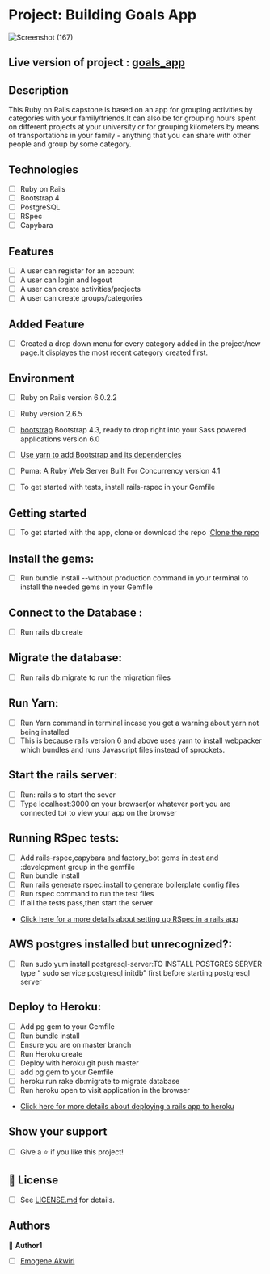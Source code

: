 # Project: Building Goals App
![Screenshot (167)](https://user-images.githubusercontent.com/46542515/80160338-0f098880-85d6-11ea-81eb-904afae5d400.png)

## Live version of project : [goals_app](https://secret-sierra-04969.herokuapp.com/)


## Description
This Ruby on Rails capstone is based on an app for grouping activities by categories with your family/friends.It can  also be for grouping hours spent on different projects at your university or for grouping kilometers by means of transportations in your family - anything that you can share with other people and group by some category. 

## Technologies
- [ ] Ruby on Rails
- [ ] Bootstrap 4
- [ ] PostgreSQL
- [ ] RSpec
- [ ] Capybara

## Features
- [ ] A user can register for an account
- [ ] A user can login and logout
- [ ] A user can create activities/projects
- [ ] A user can create groups/categories

## Added Feature
- [ ] Created a drop down menu for every category added in the project/new page.It displayes the most recent category created first.

## Environment
- [ ] Ruby on Rails version  6.0.2.2
- [ ] Ruby version 2.6.5
- [ ] [bootstrap](https://getbootstrap.com)  Bootstrap 4.3, ready to drop right into your Sass powered applications version 6.0
- [ ] [Use yarn to add Bootstrap and its dependencies](https://www.mashrurhossain.com/blog/rails6bootstrap4)
- [ ] Puma: A Ruby Web Server Built For Concurrency version 4.1
- [ ] To get started with tests, install rails-rspec in your Gemfile 


## Getting started
- [ ] To get started with the app, clone or download the repo :[Clone the repo](https://github.com/Elukoye/goals_app.git)

## Install the gems: 
- [ ] Run bundle install --without production command in your terminal to install the needed gems in your Gemfile

## Connect to the Database :
- [ ] Run rails db:create

## Migrate the database:
- [ ] Run rails db:migrate to run the migration files

## Run Yarn:
- [ ] Run Yarn command in terminal incase you get a warning about yarn not being installed
- [ ] This is because rails version 6 and above uses yarn to install webpacker which bundles and runs Javascript
files instead of sprockets.

## Start the rails server:
- [ ] Run: rails s to start the sever
- [ ] Type localhost:3000 on your browser(or whatever port you are connected to) to view your app on the browser

## Running RSpec tests:
- [ ] Add rails-rspec,capybara and factory_bot gems in :test and :development group in the gemfile
- [ ] Run bundle install
- [ ] Run rails generate rspec:install to generate boilerplate config files
- [ ] Run rspec command to run the test files
- [ ] If all the tests pass,then start the server
- [Click here for a more details about setting up RSpec in a rails app](https://github.com/rspec/rspec-rails)

## AWS postgres installed but unrecognized?:
- [ ] Run sudo yum install postgresql-server:TO INSTALL POSTGRES SERVER type “ sudo service postgresql initdb” 
      first before starting postgresql server

## Deploy to Heroku: 
- [ ] Add pg gem to your Gemfile
- [ ] Run bundle install
- [ ] Ensure you are on master branch
- [ ] Run Heroku create
- [ ] Deploy with heroku git push master
- [ ] add pg gem to your Gemfile
- [ ] heroku run rake db:migrate to migrate database
- [ ] Run heroku open to visit application in the browser
- [Click here for more details about deploying a rails app to heroku ](https://devcenter.heroku.com/articles/getting-started-with-rails6#add-the-pg-gem)

## Show your support
- [ ] Give a ⭐️ if you like this project!

## 📝 License
* [ ] See [LICENSE.md](https://github.com/Anna-Myzukina/facebook-clone/blob/master/LICENSE.md) for details.

## Authors

👤 **Author1**
* [ ] [Emogene Akwiri](https://github.com/Elukoye)
